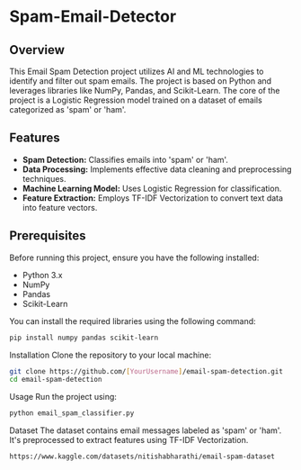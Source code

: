 # Spam-Email-Detector
 
## Overview
This Email Spam Detection project utilizes AI and ML technologies to identify and filter out spam emails. The project is based on Python and leverages libraries like NumPy, Pandas, and Scikit-Learn. The core of the project is a Logistic Regression model trained on a dataset of emails categorized as 'spam' or 'ham'.

## Features
- **Spam Detection:** Classifies emails into 'spam' or 'ham'.
- **Data Processing:** Implements effective data cleaning and preprocessing techniques.
- **Machine Learning Model:** Uses Logistic Regression for classification.
- **Feature Extraction:** Employs TF-IDF Vectorization to convert text data into feature vectors.

## Prerequisites
Before running this project, ensure you have the following installed:
- Python 3.x
- NumPy
- Pandas
- Scikit-Learn

You can install the required libraries using the following command:
```bash
pip install numpy pandas scikit-learn
```

Installation
Clone the repository to your local machine:
```bash
git clone https://github.com/[YourUsername]/email-spam-detection.git
cd email-spam-detection
```

Usage
Run the project using:
```bash
python email_spam_classifier.py
```

Dataset
The dataset contains email messages labeled as 'spam' or 'ham'. It's preprocessed to extract features using TF-IDF Vectorization.
```bash
https://www.kaggle.com/datasets/nitishabharathi/email-spam-dataset
```
